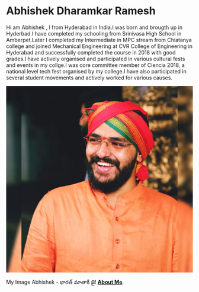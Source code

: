 # Abhishek Dharamkar Ramesh

Hi am Abhishek , I from Hyderabad in India.I was born and brougth up in Hyderbad.I have completed my schooling from Srinivasa High School in Amberpet.Later I completed my Intermediate in MPC stream from Chiatanya college and joined Mechanical Engineering at CVR College of Engineering in Hyderabad and successfully completed the course in 2018 with good grades.I have actively organised and  participated in various cultural fests and events in my collge.I was core committee member of Ciencia 2018, a national level tech fest organised by my college.I have also participated in several student movements and actively worked for various causes.

![Abhishek - భారత్ మాతాకీ జై!](https://github.com/s546553/assignment2-DharamkarR/blob/main/pp.jpg?raw=true"ok")

My Image Abhishek - భారత్ మాతాకీ జై!  **[About Me](https://github.com/s546553/assignment2-DharamkarR/blob/main/pp.jpg?raw=true)**.